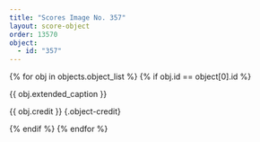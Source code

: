 ```yaml
---
title: "Scores Image No. 357"
layout: score-object
order: 13570
object:
  - id: "357"
---
```


{% for obj in objects.object_list %}
{% if obj.id == object[0].id %}

{{ obj.extended_caption }}

{{ obj.credit }} {.object-credit}

{% endif %}
{% endfor %}
